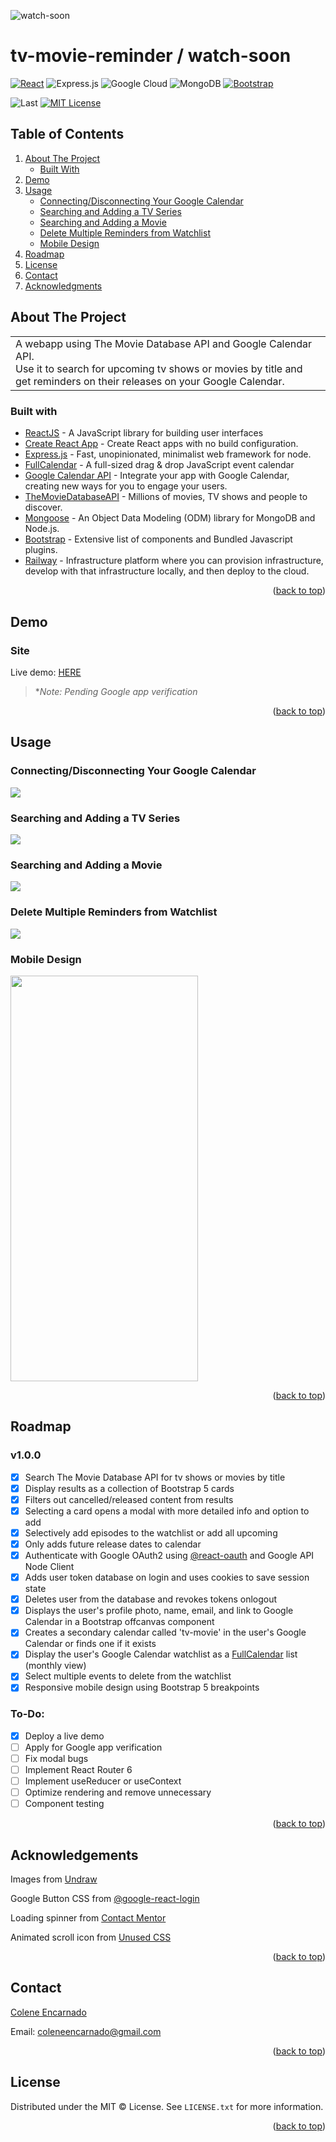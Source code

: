 ![watch-soon](watch-soon.png)


# tv-movie-reminder / watch-soon


[![React][React.js]][React-url]  ![Express.js](https://img.shields.io/badge/express.js-%23404d59.svg?style=for-the-badge&logo=express&logoColor=%2361DAFB)
![Google Cloud](https://img.shields.io/badge/GoogleCloud-%234285F4.svg?style=for-the-badge&logo=google-cloud&logoColor=white) ![MongoDB](https://img.shields.io/badge/MongoDB-4EA94B?style=for-the-badge&logo=mongodb&logoColor=white) [![Bootstrap][Bootstrap.com]][Bootstrap-url]

![Last](https://img.shields.io/github/last-commit/encarnac/tv-movie-reminder?style=for-the-badge)
[![MIT License][license-shield]][license-url]



<!-- TABLE OF CONTENTS -->
## Table of Contents
  <ol>
    <li>
      <a href="#about-the-project">About The Project</a>
      <ul>
        <li><a href="#built-with">Built With</a></li>
      </ul>
    </li>
    <li>
      <a href="#demo">Demo</a>
    </li>
    <li> <a href="#usage">Usage</a>
      <ul>
        <li><a href="#connectingdisconnecting-your-google-calendar">Connecting/Disconnecting Your Google Calendar </a></li>
        <li><a href="#searching-and-adding-a-tv-series">Searching and Adding a TV Series</a></li>
        <li><a href="#searching-and-adding-a-movie">Searching and Adding a Movie</a></li>
        <li><a href="#delete-multiple-reminders-from-watchlist">Delete Multiple Reminders from Watchlist</a></li>
        <li><a href="#mobile-design">Mobile Design</a></li>
      </ul>
    </li>
    <li><a href="#roadmap">Roadmap</a></li>
    <li><a href="#license">License</a></li>
    <li><a href="#contact">Contact</a></li>
    <li><a href="#acknowledgements">Acknowledgments</a></li>
  </ol>



<!-- ABOUT THE PROJECT -->
## About The Project
<table>
<tr></tr>
<td>
  A webapp using The Movie Database API and Google Calendar API. 
  </br> Use it to search for upcoming tv shows or movies by title and get reminders on their releases on your Google Calendar. 
</td>
</table>

### Built with 
- [ReactJS](https://reactjs.org/) - A JavaScript library for building user interfaces
- [Create React App](https://create-react-app.dev/) - Create React apps with no build configuration.
- [Express.js](https://expressjs.com/) - Fast, unopinionated, minimalist web framework for node.
- [ FullCalendar](https://fullcalendar.io/) - A full-sized drag & drop JavaScript event calendar
- [Google Calendar API](https://developers.google.com/calendar/api) - Integrate your app with Google Calendar, creating new ways for you to engage your users.
- [TheMovieDatabaseAPI](https://developers.themoviedb.org/3) - Millions of movies, TV shows and people to discover. 
- [Mongoose](https://mongoosejs.com/) - An Object Data Modeling (ODM) library for MongoDB and Node.js. 
- [Bootstrap](http://getbootstrap.com/) - Extensive list of components and  Bundled Javascript plugins.
- [Railway](https://railway.app/) - Infrastructure platform where you can provision infrastructure, develop with that infrastructure locally, and then deploy to the cloud.


<p align="right">(<a href="#table-of-contents">back to top</a>)</p>



<!-- SITE -->
## Demo

### Site
Live demo: [HERE](https://watch-soon.up.railway.app/)

> **Note: Pending Google app verification*


<p align="right">(<a href="#table-of-contents">back to top</a>)</p>



## Usage
### Connecting/Disconnecting Your Google Calendar   
![](demo-googleLogin.gif)

### Searching and Adding a TV Series
![](demo-addTvSeries.gif)

### Searching and Adding a Movie
![](demo-addMovie.gif)

### Delete Multiple Reminders from Watchlist
![](demo-deleteReminder.gif)

### Mobile Design
<img src="demo-iPhone12Pro.gif" width="300" height="649">

<p align="right">(<a href="#table-of-contents">back to top</a>)</p>



<!-- ROADMAP -->
## Roadmap
### v1.0.0
- [x] Search The Movie Database API for tv shows or movies by title 
- [x] Display results as a collection of Bootstrap 5 cards
- [x] Filters out cancelled/released content from results
- [x] Selecting a card opens a modal with more detailed info and option to add 
- [x] Selectively add episodes to the watchlist or add all upcoming
- [x] Only adds future release dates to calendar
- [x] Authenticate with Google OAuth2 using [@react-oauth](https://github.com/MomenSherif/react-oauth) and Google API Node Client 
- [x] Adds user token database on login and uses cookies to save session state
- [x] Deletes user from the database and revokes tokens onlogout
- [x] Displays the user's profile photo, name, email, and link to Google Calendar in a Bootstrap offcanvas component
- [x] Creates a secondary calendar called 'tv-movie' in the user's Google Calendar or finds one if it exists
- [x] Display the user's Google Calendar watchlist as a [FullCalendar](https://fullcalendar.io/) list (monthly view)
- [x] Select multiple events to delete from the watchlist
- [x] Responsive mobile design using Bootstrap 5 breakpoints
### To-Do:
- [x] Deploy a live demo
- [ ] Apply for Google app verification
- [ ] Fix modal bugs 
- [ ] Implement React Router 6
- [ ] Implement useReducer or useContext
- [ ] Optimize rendering and remove unnecessary 
- [ ] Component testing

<p align="right">(<a href="#table-of-contents">back to top</a>)</p>



<!-- ACKNOWLEDGEMENTS -->
## Acknowledgements
Images from [Undraw](https://undraw.co/)

Google Button CSS from [@google-react-login](https://github.com/anthonyjgrove/react-google-login)

Loading spinner from [Contact Mentor](https://contactmentor.com/how-to-add-loading-spinner-react-js/)

Animated scroll icon from [Unused CSS](https://unused-css.com/blog/animated-down-arrow/)

<p align="right">(<a href="#table-of-contents">back to top</a>)</p>



<!-- CONTACT -->
## Contact
[Colene Encarnado](https://github.com/encarnac)

Email: [coleneencarnado@gmail.com](coleneencarnado@gmail.com) 
  
<p align="right">(<a href="#table-of-contents">back to top</a>)</p>



<!-- LICENSE -->
## License
Distributed under the MIT ©  License. See `LICENSE.txt` for more information.

<p align="right">(<a href="#table-of-contents">back to top</a>)</p>

<!-- MARKDOWN LINKS & IMAGES -->
<!-- https://www.markdownguide.org/basic-syntax/#reference-style-links -->
[license-shield]: https://img.shields.io/github/license/othneildrew/Best-README-Template.svg?style=for-the-badge
[license-url]: https://github.com/othneildrew/Best-README-Template/blob/master/LICENSE.txt
[React.js]: https://img.shields.io/badge/React-20232A?style=for-the-badge&logo=react&logoColor=61DAFB
[React-url]: https://reactjs.org/
[Bootstrap.com]: https://img.shields.io/badge/Bootstrap-563D7C?style=for-the-badge&logo=bootstrap&logoColor=white
[Bootstrap-url]: https://getbootstrap.com

